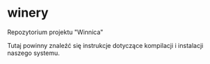 # winery
Repozytorium projektu "Winnica"

Tutaj powinny znaleźć się instrukcje dotyczące kompilacji i instalacji naszego systemu.